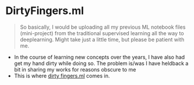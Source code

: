 # DirtyFingers.ml

> So basically, I would be uploading all my previous ML notebook files (mini-project) from the traditional supervised learning all the way to deeplearning. Might take just a little time, but please be patient with me.

- In the course of learning new concepts over the years, I have also had get my hand dirty while doing so. The problem is/was I have heldback a bit in sharing my works for reasons obscure to me 
- This is where [dirty fingers.ml](https://github.com/Mubarraqqq/DirtyFingers.ml) comes in. 

